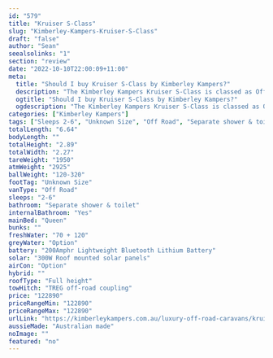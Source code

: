 ```yaml
---
id: "579"
title: "Kruiser S-Class"
slug: "Kimberley-Kampers-Kruiser-S-Class"
draft: "false"
author: "Sean"
seealsolinks: "1"
section: "review"
date: "2022-10-10T22:00:09+11:00"
meta:
  title: "Should I buy Kruiser S-Class by Kimberley Kampers?"
  description: "The Kimberley Kampers Kruiser S-Class is classed as Off Road, and sleeps 2-6 people. It is Australian made and comes in at Unknown Size. It generally has Separate shower & toilet."
  ogtitle: "Should I buy Kruiser S-Class by Kimberley Kampers?"
  ogdescription: "The Kimberley Kampers Kruiser S-Class is classed as Off Road, and sleeps 2-6 people. It is Australian made and comes in at Unknown Size. It generally has Separate shower & toilet."
categories: ["Kimberley Kampers"]
tags: ["Sleeps 2-6", "Unknown Size", "Off Road", "Separate shower & toilet", "Full height", "Over 100k", "Australian made"]
totalLength: "6.64"
bodyLength: ""
totalHeight: "2.89"
totalWidth: "2.27"
tareWeight: "1950"
atmWeight: "2925"
ballWeight: "120-320"
footTag: "Unknown Size"
vanType: "Off Road"
sleeps: "2-6"
bathroom: "Separate shower & toilet"
internalBathroom: "Yes"
mainBed: "Queen"
bunks: ""
freshWater: "70 + 120"
greyWater: "Option"
battery: "200Amphr Lightweight Bluetooth Lithium Battery"
solar: "300W Roof mounted solar panels"
airCon: "Option"
hybrid: ""
roofType: "Full height"
towHitch: "TREG off-road coupling"
price: "122890"
priceRangeMin: "122890"
priceRangeMax: "122890"
urlLink: "https://kimberleykampers.com.au/luxury-off-road-caravans/kruiser-s-class/"
aussieMade: "Australian made"
noImage: ""
featured: "no"
---
```

